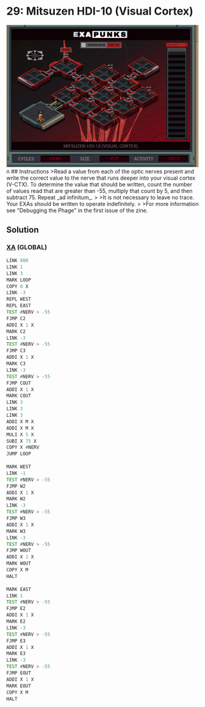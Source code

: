 # 29: Mitsuzen HDI-10 (Visual Cortex)
<div align='center'><img src='PB030.gif' /></div>
n
## Instructions
>Read a value from each of the optic nerves present and write the correct value to the nerve that runs deeper into your visual cortex (V-CTX). To determine the value that should be written, count the number of values read that are greater than -55, multiply that count by 5, and then subtract 75. Repeat _ad infinitum_.
>
>It is not necessary to leave no trace. Your EXAs should be written to operate indefinitely.
>
>For more information see "Debugging the Phage" in the first issue of the zine.

## Solution

### [XA](XA.exa) (GLOBAL)
```asm
LINK 800
LINK 1
LINK 3
MARK LOOP
COPY 0 X
LINK -3
REPL WEST
REPL EAST
TEST #NERV > -55
FJMP C2
ADDI X 1 X
MARK C2
LINK -3
TEST #NERV > -55
FJMP C3
ADDI X 1 X
MARK C3
LINK -3
TEST #NERV > -55
FJMP COUT
ADDI X 1 X
MARK COUT
LINK 3
LINK 3
LINK 3
ADDI X M X
ADDI X M X
MULI X 5 X
SUBI X 75 X
COPY X #NERV
JUMP LOOP

MARK WEST
LINK -1
TEST #NERV > -55
FJMP W2
ADDI X 1 X
MARK W2
LINK -3
TEST #NERV > -55
FJMP W3
ADDI X 1 X
MARK W3
LINK -3
TEST #NERV > -55
FJMP WOUT
ADDI X 1 X
MARK WOUT
COPY X M
HALT

MARK EAST
LINK 1
TEST #NERV > -55
FJMP E2
ADDI X 1 X
MARK E2
LINK -3
TEST #NERV > -55
FJMP E3
ADDI X 1 X
MARK E3
LINK -3
TEST #NERV > -55
FJMP EOUT
ADDI X 1 X
MARK EOUT
COPY X M
HALT
```